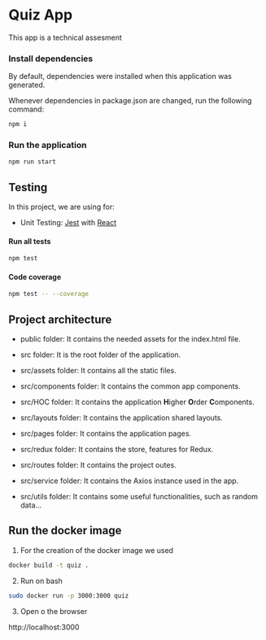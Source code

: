 # Quiz App

This app is a technical assesment

### Install dependencies

By default, dependencies were installed when this application was generated.

Whenever dependencies in package.json are changed, run the following command:

```sh
npm i
```

### Run the application

```sh
npm run start
```

## Testing

In this project, we are using for:

- Unit Testing: [Jest](https://jestjs.io/) with [React](https://react.dev/)

#### Run all tests

```sh
npm test
```

#### Code coverage

```sh
npm test -- --coverage
```

## Project architecture

- public folder: It contains the needed assets for the index.html file.

- src folder: It is the root folder of the application.

- src/assets folder: It contains all the static files.

- src/components folder: It contains the common app components.

- src/HOC folder: It contains the application **H**igher **O**rder **C**omponents.

- src/layouts folder: It contains the application shared layouts.

- src/pages folder: It contains the application pages.

- src/redux folder: It contains the store, features for Redux.

- src/routes folder: It contains the project outes.

- src/service folder: It contains the Axios instance used in the app.

- src/utils folder: It contains some useful functionalities, such as random data...

## Run the docker image

1. For the creation of the docker image we used

```sh
docker build -t quiz .
``````

2. Run on bash

```sh
sudo docker run -p 3000:3000 quiz
```

3. Open o the browser 

http://localhost:3000